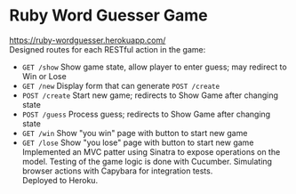 # Ruby Word Guesser Game
https://ruby-wordguesser.herokuapp.com/ </br>
Designed routes for each RESTful action in the game:
- `GET /show` Show game state, allow player to enter guess; may redirect to Win or Lose
- `GET /new` Display form that can generate `POST /create`
- `POST /create` Start new game; redirects to Show Game after changing state
- `POST /guess` Process guess; redirects to Show Game after changing state
- `GET /win` Show "you win" page with button to start new game
- `GET /lose` Show "you lose" page with button to start new game
</br> Implemented an MVC patter using Sinatra to expose operations on the model. 
Testing of the game logic is done with Cucumber. Simulating browser actions with Capybara for integration tests. </br>
Deployed to Heroku.
